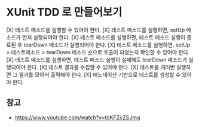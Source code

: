 # XUnit TDD 로 만들어보기

[X] 테스트 메소드을 실행할 수 있어야 한다.
[X] 테스트 메소드를 실행하면, setUp 메소드가 먼저 실행되어야 한다.
[X] 테스트 메소드를 실행하면, 테스트 메소드 실행이 종료된 후 tearDown 메소드가 실행되어야 한다.
[X] 테스트 메소드를 실행하면, setUp > 테스트메소드 > tearDown 메소드 순으로 호출이 되었는지 확인할 수 있어야 한다.
[X] 테스트 메소드를 실행하면, 테스트 메소드 실행이 실패해도 tearDown 메소드가 실행되어야 한다.
[X] 테스트 결과를 수집할 수 있어야 한다.
[X] 테스트를 여러번 실행하면 그 결과를 모아서 출력해야 한다.
[X] 애노테이션 기반으로 테스트를 생성할 수 있어야 한다.

## 참고
- https://www.youtube.com/watch?v=tdKFZcZSJmg